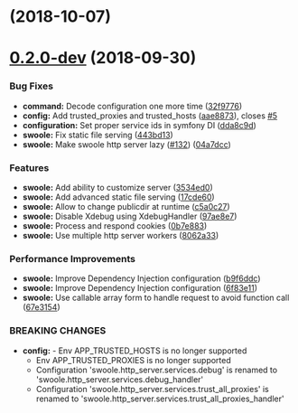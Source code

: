 <a name=""></a>
# [](https://github.com/k911/swoole-bundle/compare/v0.2.0-dev...v) (2018-10-07)



<a name="0.2.0-dev"></a>
# [0.2.0-dev](https://github.com/k911/swoole-bundle/compare/04a7dcc...v0.2.0-dev) (2018-09-30)


### Bug Fixes

* **command:** Decode configuration one more time ([32f9776](https://github.com/k911/swoole-bundle/commit/32f9776))
* **config:** Add trusted_proxies and trusted_hosts ([aae8873](https://github.com/k911/swoole-bundle/commit/aae8873)), closes [#5](https://github.com/k911/swoole-bundle/issues/5)
* **configuration:** Set proper service ids in symfony DI ([dda8c9d](https://github.com/k911/swoole-bundle/commit/dda8c9d))
* **swoole:** Fix static file serving ([443bd13](https://github.com/k911/swoole-bundle/commit/443bd13))
* **swoole:** Make swoole http server lazy ([#132](https://github.com/k911/swoole-bundle/issues/132)) ([04a7dcc](https://github.com/k911/swoole-bundle/commit/04a7dcc))


### Features

* **swoole:** Add ability to customize server ([3534ed0](https://github.com/k911/swoole-bundle/commit/3534ed0))
* **swoole:** Add advanced static file serving ([17cde60](https://github.com/k911/swoole-bundle/commit/17cde60))
* **swoole:** Allow to change publicdir at runtime ([c5a0c27](https://github.com/k911/swoole-bundle/commit/c5a0c27))
* **swoole:** Disable Xdebug using XdebugHandler ([97ae8e7](https://github.com/k911/swoole-bundle/commit/97ae8e7))
* **swoole:** Process and respond cookies ([0b7e883](https://github.com/k911/swoole-bundle/commit/0b7e883))
* **swoole:** Use multiple http server workers ([8062a33](https://github.com/k911/swoole-bundle/commit/8062a33))


### Performance Improvements

* **swoole:** Improve Dependency Injection configuration ([b9f6ddc](https://github.com/k911/swoole-bundle/commit/b9f6ddc))
* **swoole:** Improve Dependency Injection configuration ([6f83e11](https://github.com/k911/swoole-bundle/commit/6f83e11))
* **swoole:** Use callable array form to handle request to avoid function call ([67e3154](https://github.com/k911/swoole-bundle/commit/67e3154))


### BREAKING CHANGES

* **config:**   - Env APP_TRUSTED_HOSTS is no longer supported
  - Env APP_TRUSTED_PROXIES is no longer supported
  - Configuration 'swoole.http_server.services.debug' is renamed to 'swoole.http_server.services.debug_handler'
  - Configuration 'swoole.http_server.services.trust_all_proxies' is renamed to 'swoole.http_server.services.trust_all_proxies_handler'



